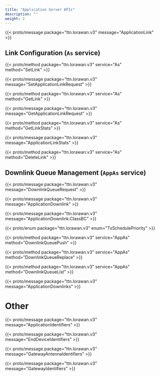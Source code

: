 ```yaml
---
title: "Application Server APIs"
description: ""
weight: 2
---
```


{{< proto/message package="ttn.lorawan.v3" message="ApplicationLink" >}}

## Link Configuration (`As` service)

{{< proto/method package="ttn.lorawan.v3" service="As" method="SetLink" >}}

{{< proto/message package="ttn.lorawan.v3" message="SetApplicationLinkRequest" >}}

{{< proto/method package="ttn.lorawan.v3" service="As" method="GetLink" >}}

{{< proto/message package="ttn.lorawan.v3" message="GetApplicationLinkRequest" >}}

{{< proto/method package="ttn.lorawan.v3" service="As" method="GetLinkStats" >}}

{{< proto/message package="ttn.lorawan.v3" message="ApplicationLinkStats" >}}

{{< proto/method package="ttn.lorawan.v3" service="As" method="DeleteLink" >}}

## Downlink Queue Management (`AppAs` service)

{{< proto/message package="ttn.lorawan.v3" message="DownlinkQueueRequest" >}}

{{< proto/message package="ttn.lorawan.v3" message="ApplicationDownlink" >}}

{{< proto/message package="ttn.lorawan.v3" message="ApplicationDownlink.ClassBC" >}}

{{< proto/enum package="ttn.lorawan.v3" enum="TxSchedulePriority" >}}

{{< proto/method package="ttn.lorawan.v3" service="AppAs" method="DownlinkQueuePush" >}}

{{< proto/method package="ttn.lorawan.v3" service="AppAs" method="DownlinkQueueReplace" >}}

{{< proto/method package="ttn.lorawan.v3" service="AppAs" method="DownlinkQueueList" >}}

{{< proto/message package="ttn.lorawan.v3" message="ApplicationDownlinks" >}}

# Other

{{< proto/message package="ttn.lorawan.v3" message="ApplicationIdentifiers" >}}

{{< proto/message package="ttn.lorawan.v3" message="EndDeviceIdentifiers" >}}

{{< proto/message package="ttn.lorawan.v3" message="GatewayAntennaIdentifiers" >}}

{{< proto/message package="ttn.lorawan.v3" message="GatewayIdentifiers" >}}
